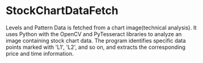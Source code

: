 # StockChartDataFetch
Levels and Pattern Data is fetched from a chart image(technical analysis).
It uses Python with the OpenCV and PyTesseract libraries to analyze an image containing stock chart data. The program identifies specific data points marked with 'L1', 'L2', and so on, and extracts the corresponding price and time information.

